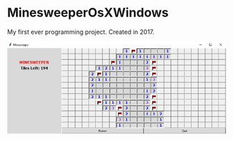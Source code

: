 # MinesweeperOsXWindows
My first ever programming project. Created in 2017.

![alt text](https://github.com/ErikJareman/MinesweeperOsXWindows/blob/main/ex1.JPG)
